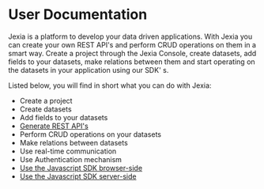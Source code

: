 # User Documentation

Jexia is a platform to develop your data driven applications. With Jexia you can create your own REST API's and perform CRUD operations on them in a smart way. Create a project through the Jexia Console, create datasets, add fields to your datasets, make relations between them and start operating on the datasets in your application using our SDK' s.

Listed below, you will find in short what you can do with Jexia:

* Create a project
* Create datasets
* Add fields to your datasets
* [Generate REST API's](rest-api-documentation.md)
* Perform CRUD operations on your datasets
* Make relations between datasets
* Use real-time communication
* Use Authentication mechanism
* [Use the Javascript SDK browser-side](use-the-javascript-sdk-in-the-browser.md)
* [Use the Javascript SDK server-side](use-the-javascript-sdk-serverside.md)

